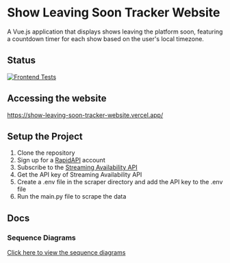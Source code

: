# Show Leaving Soon Tracker Website

A Vue.js application that displays shows leaving the platform soon, featuring a countdown timer for each show based on the user's local timezone.

## Status

[![Frontend Tests](https://github.com/show-leaving-soon-tracker/show-leaving-soon-tracker-website/actions/workflows/frontend-tests.yml/badge.svg)](https://github.com/show-leaving-soon-tracker/show-leaving-soon-tracker-website/actions/workflows/frontend-tests.yml)

## Accessing the website

<https://show-leaving-soon-tracker-website.vercel.app/>

## Setup the Project

1. Clone the repository
2. Sign up for a [RapidAPI](https://rapidapi.com/) account
3. Subscribe to the [Streaming Availability API](https://rapidapi.com/movie-of-the-night-movie-of-the-night-default/api/streaming-availability)
4. Get the API key of Streaming Availability API
5. Create a .env file in the scraper directory and add the API key to the .env file
6. Run the main.py file to scrape the data

## Docs

### Sequence Diagrams

[Click here to view the sequence diagrams](./docs/mermaid-charts.md)
